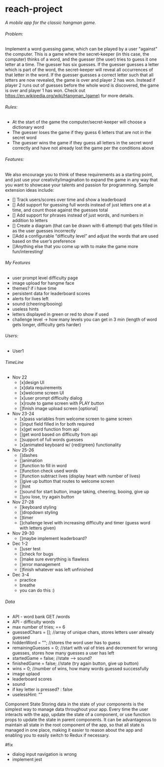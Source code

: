 # reach-project

_A mobile app for the classic hangman game._

###### Problem:

Implement a word guessing game, which can be played by a user "against" the computer. This is a game where the secret-keeper (in this case, the computer) thinks of a word, and the guesser (the user) tries to guess it one letter at a time. The guesser has six guesses. If the guesser guesses a letter which is part of the word, the secret-keeper will reveal all occurrences of that letter in the word. If the guesser guesses a correct letter such that all letters are now revealed, the game is over and player 2 has won. Instead if player 2 runs out of guesses before the whole word is discovered, the game is over and player 1 has won. Check out https://en.wikipedia.org/wiki/Hangman_(game) for more details.

###### Rules:

- At the start of the game the computer/secret-keeper will choose a dictionary word
- The guesser loses the game if they guess 6 letters that are not in the secret word
- The guesser wins the game if they guess all letters in the secret word correctly and have not already lost the game per the conditions above

###### Features: 

We also encourage you to think of these requirements as a starting point, and just use your creativity/imagination to expand the game in any way that you want to showcase your talents and passion for programming. Sample extension ideas include:

- [] Track users/scores over time and show a leaderboard
- [] Add support for guessing full words instead of just letters one at a time, and count those against the guesses total
- [] Add support for phrases instead of just words, and numbers in addition to letters
- [] Create a diagram (that can be drawn with 6 attempt) that gets filled in as the user guesses incorrectly
- []Add a configurable “difficulty level” and adjust the words that are used based on the user’s preference
- []Anything else that you come up with to make the game more fun/interesting!

###### My Features
- user prompt level difficulty page
- image upload for hangme face
- themes? if i have time
- persistent data for leaderboard scores
- alerts for lives left
- sound (cheering/booing)
- useless hints
- letters displayed in green or red to show if used
- challenge level -> how many levels you can get in 3 min (length of word gets longer, difficulty gets harder)

###### Users:
- User1

###### TimeLine
- Nov 22
    - [x]design UI
    - [x]data requirements
    - [x]welcome screen UI
    - [x]user prompt difficulty dialog
    - [x]route to game screen with PLAY button
    - []finish image upload screen [optional]
- Nov 23-24
    - [x]pass variables from welcome screen to game screen
    - []input field filled in for both required
    - [x]get word function from api
    - []get word based on difficulty from api
    - []support of full words guesses
    - [x]animated keyboard w/ {red/green} functionality
- Nov 25-26
    - []dashes
    - []animation
    - []function to fill in word
    - []function check used words
    - []function subtract lives (display heart with number of lives)
    - []give up button that routes to welcome screen
    - []hint
    - []sound for start button, image taking, cheering, booing, give up
    - []you lose, try again button
- Nov 27-28
    - []keyboard styling
    - []dropdown styling
    - []timer
    - []challenge level with increasing difficulty and timer (guess word        with letters given)
- Nov 29-30 
    - []maybe implement leaderboard?
- Dec 1-2
    - []user test
    - []check for bugs
    - []make sure everything is flawless
    - []error management
    - []finish whatever was left unfinished
- Dec 3-4 
    - practice
    - breathe
    - you can do this :) 

###### Data
- API - word bank GET /words
- API - difficulty words
- max number of tries; == 6
- guessedChars = []; //array of unique chars, stores letters user already guessed
- hiddenWord = ""; //stores the word user has to guess
- remainingGuesses = 0; //start with val of tries and decrement for wrong guesses, stores how many guesses a user has left
- startedGame = false; //state --> sound? 
- finishedGame = false; //state (try again button, give up button)
- wins = 0; //number of wins, how many words guessed successfully
- image uplaod 
- leaderboard scores
- sound
- if key letter is pressed? : false
- uselessHint: ""


Component State	Storing data in the state of your components is the simplest way to manage data throughout your app. Every time the user interacts with the app, update the state of a component, or use function props to update the state in parent components. It can be advantageous to maintain all state in the root component of the app, so that all state is managed in one place, making it easier to reason about the app and enabling you to easily switch to Redux if necessary.

#fix
- dialog input navigation is wrong
- implement jest
